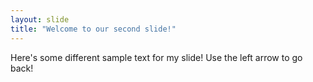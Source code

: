```yaml
---
layout: slide
title: "Welcome to our second slide!"
---
```

Here's some different sample text for my slide!
Use the left arrow to go back!

